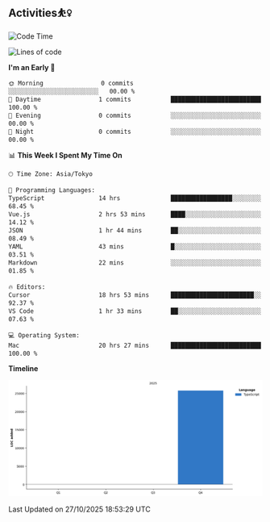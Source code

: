 <!-- 
## WORKS🍋

| Project     | Created At | Duration | Preview                                                        | Link                                                                       | Frame                                                                                   | Description                                                            |
| ----------- | ---------- | -------- | -------------------------------------------------------------- | -------------------------------------------------------------------------- | --------------------------------------------------------------------------------------- | ---------------------------------------------------------------------- |
| Notion Lecture  | 2025-04    | WIP   |     | [GITHUB](https://github.com/QWERTOP18/HabitTracker-NotionDB)        | <img src="https://skillicons.dev/icons?i=notion,discord,githubactions" height="50px"> |  [Lecture-Note](https://knotty-sprite-6fb.notion.site/Notion-Lexture-1dfd2242f53b80f7af01dcedfcbf6580)                                                     |
| IceBreaker  | 2025-04    | 2 days   | <img src="https://github.com/QWERTOP18/QWERTOP18/blob/main/assets/IceBreaker.png" alt="Ice" width="100px">    | [PDF](https://github.com/QWERTOP18/SLIDES/blob/main/IceBreaker.pdf)        | <img src="https://skillicons.dev/icons?i=fastapi,mongodb,react,tailwind" height="50px"> | function calling                                                       |
| RayTrace    | 2025-04    | a month  | <img src="https://github.com/QWERTOP18/QWERTOP18/blob/main/assets/wolf.png" alt="RT" width="100px">           | [GitHub](https://github.com/QWERTOP18/MINIRT)                              | <img src="https://skillicons.dev/icons?i=c" height="50px">                              | Ray tracing engine built from scratch in C with no external libraries. |
| Hibi        | 2025-03    | 1 week   | <img src="https://github.com/QWERTOP18/QWERTOP18/blob/main/assets/Hibi.png" alt="Hibi" width="100px">         | [PDF](https://github.com/QWERTOP18/SLIDES/blob/main/Hibi.pdf)              | <img src="https://skillicons.dev/icons?i=rails,js,figma" height="50px">                 |                                                                        |
| TeethJocker | 2025-03    | 3 days   | <img src="https://github.com/QWERTOP18/QWERTOP18/blob/main/assets/TeethJocker.png" alt="Teeth" width="100px"> | [PDF](https://github.com/QWERTOP18/SLIDES/blob/main/TeethJocker.pdf)       | <img src="https://skillicons.dev/icons?i=c,nextjs" height="50px">                       | ESP32                                                                  |
| Cafe lp     | 2025-03    | 1 week   | <img src="https://github.com/QWERTOP18/QWERTOP18/blob/main/assets/cafe.png" alt="Cafe" width="100px">         | [GitHub](https://github.com/QWERTOP18s/RAILS_DEMO_CAFE_LP)                 | <img src="https://skillicons.dev/icons?i=scss,css,rails" height="50px">                 |
| GO Shell    | 2025-02    | a month  | <img src="https://github.com/QWERTOP18/QWERTOP18/blob/main/assets/go-shell.png" alt="go" width="100px">       | [Books](https://github.com/QWERTOP18/ZENN/tree/main/books/go-shell-202502) | <img src="https://skillicons.dev/icons?i=go,bash" height="50px">                        |                                                                        |
-->
## Activities⛹️‍♀️

<!--START_SECTION:waka-->
![Code Time](http://img.shields.io/badge/Code%20Time-1%2C086%20hrs%2035%20mins-blue)

![Lines of code](https://img.shields.io/badge/From%20Hello%20World%20I%27ve%20Written-25.8%20thousand%20lines%20of%20code-blue)

**I'm an Early 🐤** 

```text
🌞 Morning                0 commits           ░░░░░░░░░░░░░░░░░░░░░░░░░   00.00 % 
🌆 Daytime                1 commits           █████████████████████████   100.00 % 
🌃 Evening                0 commits           ░░░░░░░░░░░░░░░░░░░░░░░░░   00.00 % 
🌙 Night                  0 commits           ░░░░░░░░░░░░░░░░░░░░░░░░░   00.00 % 
```


📊 **This Week I Spent My Time On** 

```text
🕑︎ Time Zone: Asia/Tokyo

💬 Programming Languages: 
TypeScript               14 hrs              █████████████████░░░░░░░░   68.45 % 
Vue.js                   2 hrs 53 mins       ████░░░░░░░░░░░░░░░░░░░░░   14.12 % 
JSON                     1 hr 44 mins        ██░░░░░░░░░░░░░░░░░░░░░░░   08.49 % 
YAML                     43 mins             █░░░░░░░░░░░░░░░░░░░░░░░░   03.51 % 
Markdown                 22 mins             ░░░░░░░░░░░░░░░░░░░░░░░░░   01.85 % 

🔥 Editors: 
Cursor                   18 hrs 53 mins      ███████████████████████░░   92.37 % 
VS Code                  1 hr 33 mins        ██░░░░░░░░░░░░░░░░░░░░░░░   07.63 % 

💻 Operating System: 
Mac                      20 hrs 27 mins      █████████████████████████   100.00 % 
```

**Timeline**

![Lines of Code chart](https://raw.githubusercontent.com/QWERTOP18/QWERTOP18/main/assets/bar_graph.png)


 Last Updated on 27/10/2025 18:53:29 UTC
<!--END_SECTION:waka-->
